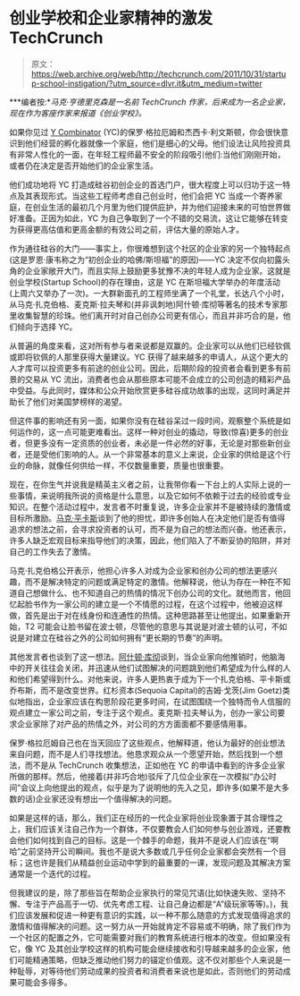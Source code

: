 # 创业学校和企业家精神的激发 TechCrunch

> 原文：<https://web.archive.org/web/http://techcrunch.com/2011/10/31/startup-school-instigation/?utm_source=dlvr.it&utm_medium=twitter>

***编者按:**马克·亨德里克森是一名前 TechCrunch 作家，后来成为一名企业家，现在作为客座作家来报道《创业学校》。*

如果你见过 [Y Combinator](https://web.archive.org/web/20230204000001/http://ycombinator.com/) (YC)的保罗·格拉厄姆和杰西卡·利文斯顿，你会很快意识到他们经营的孵化器就像一个家庭，他们是细心的父母。他们设法让风险投资具有非常人性化的一面，在年轻工程师最不安全的阶段吸引他们:当他们刚刚开始，或者仍在决定是否开始他们的企业家生活。

他们成功地将 YC 打造成硅谷初创企业的首选门户，很大程度上可以归功于这一特点及其表现形式。当这些工程师考虑自己创业时，他们会把 YC 当成一个寄养家庭，在创业生活的最初几个月里为他们提供庇护，并为他们迎接未来的可怕世界做好准备。正因为如此，YC 为自己争取到了一个不错的交易流，这让它能够在转变为获得更高估值和更高金额的有效公司之前，评估大量的原始人才。

作为通往硅谷的大门——事实上，你很难想到这个社区的企业家的另一个独特起点(这是罗恩·康韦称之为“初创企业的哈佛/斯坦福”的原因)——YC 决定不仅向初露头角的企业家敞开大门，而且实际上鼓励更多犹豫不决的年轻人成为企业家。这就是创业学校(Startup School)的存在理由，这是 YC 在斯坦福大学举办的年度活动(上周六又举办了一次)。一大群新面孔的工程师坐满了一个礼堂，长达八个小时，从马克·扎克伯格、麦克斯·拉夫琴和(并非讽刺地)阿什顿·库彻等著名的技术专家那里收集智慧的珍珠。他们离开时对自己创办公司更有信心，而且并非巧合的是，他们倾向于选择 YC。

从普遍的角度来看，这对所有参与者来说都是双赢的。企业家可以从他们已经钦佩或即将钦佩的人那里获得大量建议。YC 获得了越来越多的申请人，从这个更大的人才库可以投资更多有前途的创业公司。因此，后期阶段的投资者会看到更多有前景的交易从 YC 流出，消费者也会从那些原本可能不会成立的公司创造的精彩产品中受益。与此同时，媒体和公众开始欣赏更多硅谷成功故事的出现，这同时满足并助长了他们对美国梦榜样的渴望。

但这件事的影响还有另一面，如果你没有在硅谷呆过一段时间，观察整个系统是如何运作的，这一点可能更难看出。这样一种对创业的撬动，导致(惊喜)更多的创业者，但更多没有一定资质的创业者，未必是一件必然的好事，无论是对那些新创业者，还是受他们影响的人。从一个非常基本的意义上来说，企业家的供给是这个行业的命脉，就像任何供给一样，不仅数量重要，质量也很重要。

现在，在你生气并说我是精英主义者之前，让我带你看一下台上的人实际上说的一些事情，来说明我所说的资格是什么意思，以及它如何不依赖于过去的经验或专业知识。在整个活动过程中，发言者不时重复说，许多企业家并不是被持续的激情或目标所激励。[马克·平卡斯](https://web.archive.org/web/20230204000001/http://www.crunchbase.com/person/mark-pincus)谈到了他的担忧，即许多创始人在决定他们是否有值得追求的想法之前，会寻求投资者的认可，而不是为自己的想法而兴奋。他还表示，许多人缺乏宏观目标来指导他们的决策，因此，他们陷入了不断妥协的陷阱，并对自己的工作失去了激情。

马克·扎克伯格公开表示，他担心许多人对成为企业家和创办公司的想法更感兴趣，而不是解决特定的问题或满足特定的激情。他解释说，他认为存在一种在不知道自己想做什么、也不知道自己的热情的情况下创办公司的文化。就他而言，他回忆起脸书作为一家公司的建立是一个不情愿的过程，在这个过程中，他被迫这样做，首先是出于对在线身份和连通性的热情。这种思路甚至让他提出，如果重新开始，T2 可能会让脸书留在波士顿，尽管他的意思与其说是对波士顿的认可，不如说是对建立在硅谷之外的公司如何拥有“更长期的节奏”的声明。

其他发言者也谈到了这一想法。[阿什顿·库彻](https://web.archive.org/web/20230204000001/http://www.crunchbase.com/person/ashton-kutcher)谈到，当企业家向他推销时，他脑海中的开关往往会关闭，并迅速从他们试图解决的问题跳到他们希望成为什么样的人和他们希望得到什么。对他来说，许多人更热衷于成为下一个扎克伯格、平卡斯或乔布斯，而不是改变世界。红杉资本(Sequoia Capital)的吉姆·戈茨(Jim Goetz)类似地指出，企业家应该在构思阶段花更多时间，在试图围绕一个独特而令人信服的观点建立一家公司之前，专注于这个观点。麦克斯·拉夫琴认为，创办一家公司要求企业家除了对产品的热情之外，对公司的方方面面都不要感情用事。

保罗·格拉厄姆自己也在当天回应了这些观点，他解释道，他认为最好的创业想法来自问题，而不是人们寻找想法。他恳求观众从一个愿望开始，然后找到一个想法，而不是从 TechCrunch 收集想法，正如他在 YC 的申请中看到的许多企业家所做的那样。然后，他接着(并非巧合地)驳斥了几位企业家在一次模拟“办公时间”会议上向他提出的观点，似乎是为了说明他的先入之见，即许多(如果不是大多数的话)企业家还没有想出一个值得解决的问题。

如果是这样的话，那么，我们正在经历的一代企业家将创业现象置于其合理性之上，我们应该关注自己作为一个群体，不仅要教会人们如何参与创业游戏，还要教会他们如何找到自己的目标。这是一个棘手的命题，我并不是说人们应该在“啊哈”之前坚持开公司瞬间。我也不是说大多数或几乎任何企业家都会突然有一个目标；这也许是我们从精益创业运动中学到的最重要的一课，发现问题及其解决方案通常是一个迭代的过程。

但我建议的是，除了那些旨在帮助企业家执行的常见咒语(比如快速失败、坚持不懈、专注于产品高于一切、优先考虑工程、让自己身边都是“A”级玩家等等)。)，我们应该发展和促进一种更有意识的实践，以一种不那么随意的方式发现值得追求的激情和值得解决的问题。这一努力从一开始就肯定不容易或不明确，除了我们作为一个社区的配置之外，它可能需要对我们的教育系统进行根本的改变。但如果没有它，像 YC 及其创业学校这样的机构可能会继续接收和引导越来越多的企业家，他们可能精通策略，但缺乏推动他们努力的锚定价值观。这不仅对那些个人来说是一种耻辱，对等待他们劳动成果的投资者和消费者来说也是如此，否则他们的劳动成果可能会多得多。
